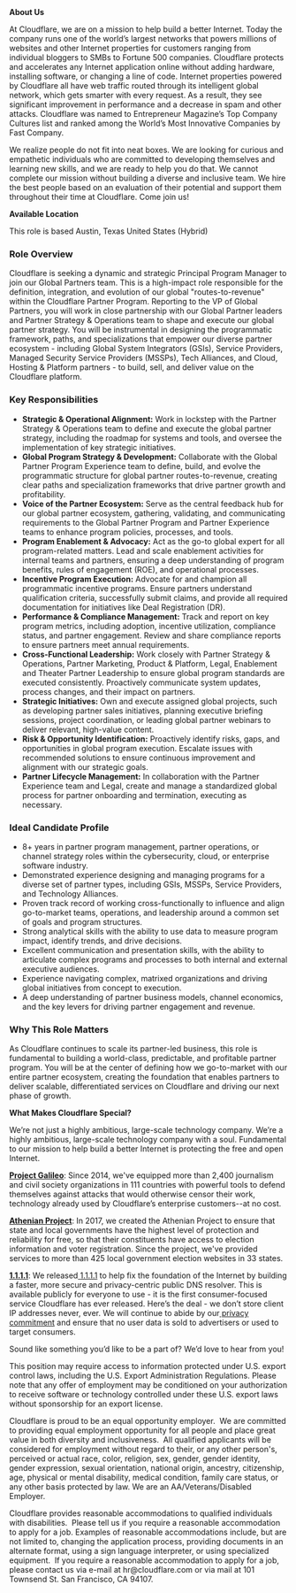 <div class="content-intro">
	<div><strong>About Us</strong></div>
	<div>
		<p>At Cloudflare, we are on a mission to help build a better Internet. Today the company runs one of the world’s largest networks that powers millions of websites and other Internet properties for customers ranging from individual bloggers to SMBs to Fortune 500 companies. Cloudflare protects and accelerates any Internet application online without adding hardware, installing software, or changing a line of code. Internet properties powered by Cloudflare all have web traffic routed through its intelligent global network, which gets smarter with every request. As a result, they see significant improvement in performance and a decrease in spam and other attacks. Cloudflare was named to Entrepreneur Magazine’s Top Company Cultures list and ranked among the World’s Most Innovative Companies by Fast Company.&nbsp;</p>
		<p><span style="font-weight: 400;">We realize people do not fit into neat boxes. We are looking for curious and empathetic individuals who are committed to developing themselves and learning new skills, and we are ready to help you do that. We cannot complete our mission without building a diverse and inclusive team. We hire the best people based on an evaluation of their potential and support them throughout their time at Cloudflare. Come join us!&nbsp;</span></p>
	</div>
</div>
<p></p>
<p><strong>Available Location</strong></p>
<p>This role is based Austin, Texas United States (Hybrid)</p>
<h3><strong>Role Overview</strong></h3>
<p>Cloudflare is seeking a dynamic and strategic Principal Program Manager to join our Global Partners team. This is a high-impact role responsible for the definition, integration, and evolution of our global "routes-to-revenue" within the Cloudflare Partner Program. Reporting to the VP of Global Partners, you will work in close partnership with our Global Partner leaders and Partner Strategy &amp; Operations team to shape and execute our global partner strategy. You will be instrumental in designing the programmatic framework, paths, and specializations that empower our diverse partner ecosystem - including Global System Integrators (GSIs), Service Providers, Managed Security Service Providers (MSSPs), Tech Alliances, and Cloud, Hosting &amp; Platform partners - to build, sell, and deliver value on the Cloudflare platform.</p>
<h3><strong>Key Responsibilities</strong></h3>
<ul>
	<li><strong>Strategic &amp; Operational Alignment:</strong> Work in lockstep with the Partner Strategy &amp; Operations team to define and execute the global partner strategy, including the roadmap for systems and tools, and oversee the implementation of key strategic initiatives.</li>
	<li><strong>Global Program Strategy &amp; Development:</strong> Collaborate with the Global Partner Program Experience team to define, build, and evolve the programmatic structure for global partner routes-to-revenue, creating clear paths and specialization frameworks that drive partner growth and profitability.</li>
	<li><strong>Voice of the Partner Ecosystem:</strong> Serve as the central feedback hub for our global partner ecosystem, gathering, validating, and communicating requirements to the Global Partner Program and Partner Experience teams to enhance program policies, processes, and tools.</li>
	<li><strong>Program Enablement &amp; Advocacy:</strong> Act as the go-to global expert for all program-related matters. Lead and scale enablement activities for internal teams and partners, ensuring a deep understanding of program benefits, rules of engagement (ROE), and operational processes.</li>
	<li><strong>Incentive Program Execution:</strong> Advocate for and champion all programmatic incentive programs. Ensure partners understand qualification criteria, successfully submit claims, and provide all required documentation for initiatives like Deal Registration (DR).</li>
	<li><strong>Performance &amp; Compliance Management:</strong> Track and report on key program metrics, including adoption, incentive utilization, compliance status, and partner engagement. Review and share compliance reports to ensure partners meet annual requirements.</li>
	<li><strong>Cross-Functional Leadership:</strong> Work closely with Partner Strategy &amp; Operations, Partner Marketing, Product &amp; Platform, Legal, Enablement and Theater Partner Leadership to ensure global program standards are executed consistently. Proactively communicate system updates, process changes, and their impact on partners.</li>
	<li><strong>Strategic Initiatives:</strong> Own and execute assigned global projects, such as developing partner sales initiatives, planning executive briefing sessions, project coordination, or leading global partner webinars to deliver relevant, high-value content.</li>
	<li><strong>Risk &amp; Opportunity Identification:</strong> Proactively identify risks, gaps, and opportunities in global program execution. Escalate issues with recommended solutions to ensure continuous improvement and alignment with our strategic goals.</li>
	<li><strong>Partner Lifecycle Management:</strong> In collaboration with the Partner Experience team and Legal, create and manage a standardized global process for partner onboarding and termination, executing as necessary.</li>
</ul>
<h3><strong>Ideal Candidate Profile</strong></h3>
<ul>
	<li>8+ years in partner program management, partner operations, or channel strategy roles within the cybersecurity, cloud, or enterprise software industry.</li>
	<li>Demonstrated experience designing and managing programs for a diverse set of partner types, including GSIs, MSSPs, Service Providers, and Technology Alliances.</li>
	<li>Proven track record of working cross-functionally to influence and align go-to-market teams, operations, and leadership around a common set of goals and program structures.</li>
	<li>Strong analytical skills with the ability to use data to measure program impact, identify trends, and drive decisions.</li>
	<li>Excellent communication and presentation skills, with the ability to articulate complex programs and processes to both internal and external executive audiences.</li>
	<li>Experience navigating complex, matrixed organizations and driving global initiatives from concept to execution.</li>
	<li>A deep understanding of partner business models, channel economics, and the key levers for driving partner engagement and revenue.</li>
</ul>
<h3><strong>Why This Role Matters</strong></h3>
<p>As Cloudflare continues to scale its partner-led business, this role is fundamental to building a world-class, predictable, and profitable partner program. You will be at the center of defining how we go-to-market with our entire partner ecosystem, creating the foundation that enables partners to deliver scalable, differentiated services on Cloudflare and driving our next phase of growth.</p>
<p></p>
<div class="content-conclusion">
	<p><strong>What Makes Cloudflare Special?</strong></p>
	<p><span style="font-weight: 400;">We’re not just a highly ambitious, large-scale technology company. We’re a highly ambitious, large-scale technology company with a soul. Fundamental to our mission to help build a better Internet is protecting the free and open Internet.</span></p>
	<p><a href="https://blog.cloudflare.com/protecting-free-expression-online/"><strong>Project Galileo</strong></a><span style="font-weight: 400;">: Since 2014, we've equipped more than 2,400 journalism and civil society organizations in 111 countries with powerful tools to defend themselves against attacks that would otherwise censor their work, technology already used by Cloudflare’s enterprise customers--at no cost.</span></p>
	<p><strong><a href="https://www.cloudflare.com/athenian/">Athenian Project</a></strong><span style="font-weight: 400;">: In 2017, we created the Athenian Project to ensure that state and local governments have the highest level of protection and reliability for free, so that their constituents have access to election information and voter registration. Since the project, we've provided services to more than 425 local government election websites in 33 states.</span></p>
	<p><a href="https://1.1.1.1/"><strong>1.1.1.1</strong></a><span style="font-weight: 400;">: We released</span><a href="https://1.1.1.1/"> <span style="font-weight: 400;">1.1.1.1</span></a><span style="font-weight: 400;"> to help fix the foundation of the Internet by building a faster, more secure and privacy-centric public DNS resolver. This is available publicly for everyone to use - it is the first consumer-focused service Cloudflare has ever released. Here’s the deal - we don’t store client IP addresses never, ever. We will continue to abide by our</span><a href="https://developers.cloudflare.com/1.1.1.1/privacy/public-dns-resolver"> privacy commitment</a><span style="font-weight: 400;"> and ensure that no user data is sold to advertisers or used to target consumers.</span></p>
	<p><span style="font-weight: 400;">Sound like something you’d like to be a part of? We’d love to hear from you!</span></p>
	<p><span style="font-weight: 400;">This position may require access to information protected under U.S. export control laws, including the U.S. Export Administration Regulations. Please note that any offer of employment may be conditioned on your authorization to receive software or technology controlled under these U.S. export laws without sponsorship for an export license.</span></p>
	<p><span style="font-weight: 400;">Cloudflare is proud to be an equal opportunity employer. &nbsp;We are committed to providing equal employment opportunity for all people and place great value in both diversity and inclusiveness. &nbsp;All qualified applicants will be considered for employment without regard to their, or any other person's, perceived or actual</span> <span style="font-weight: 400;">race, color, religion, sex, gender, gender identity, gender expression, sexual orientation, national origin, ancestry, citizenship, age, physical or mental disability, medical condition, family care status, or any other basis protected by law. </span><span style="font-weight: 400;">We are an AA/Veterans/Disabled Employer.</span></p>
	<p><span style="font-weight: 400;">Cloudflare provides reasonable accommodations to qualified individuals with disabilities. &nbsp;Please tell us if you require a reasonable accommodation to apply for a job. Examples of reasonable accommodations include, but are not limited to, changing the application process, providing documents in an alternate format, using a sign language interpreter, or using specialized equipment. &nbsp;If you require a reasonable accommodation to apply for a job, please contact us via e-mail at </span><span style="font-weight: 400;">hr@cloudflare.com</span><span style="font-weight: 400;"> or via mail at 101 Townsend St. San Francisco, CA 94107.</span></p>
</div>